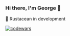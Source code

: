 ### Hi there, I'm George 👋

🦀 Rustacean in development

[<img alt="codewars" src="https://www.codewars.com/users/gilbertgeorge/badges/small" />](https://www.codewars.com/users/gilbertgeorge)

<!--
**gilbertgeorge/gilbertgeorge** is a ✨ _special_ ✨ repository because its `README.md` (this file) appears on your GitHub profile.

Here are some ideas to get you started:

- 🔭 I’m currently working on ...
- 🌱 I’m currently learning ...
- 👯 I’m looking to collaborate on ...
- 🤔 I’m looking for help with ...
- 💬 Ask me about ...
- 📫 How to reach me: ...
- 😄 Pronouns: ...
- ⚡ Fun fact: ...
![codewars](https://www.codewars.com/users/gilbertgeorge/badges/small)
https://www.codewars.com/users/gilbertgeorge
-->
